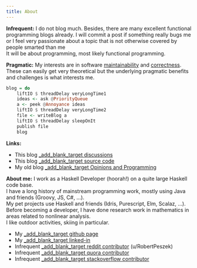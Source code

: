 ```yaml
---
title: About
---
```



**Infrequent:** I do not blog much.  Besides, there are many excellent functional programming blogs already. I will commit a post if something really bugs me or I feel very passionate about a topic that is not otherwise covered by people smarted than me  
It will be about programming, most likely functional programming.  

**Pragmatic:**  My interests are in software [maintainability](/tags/Maintainability.html) and [correctness](/tags/Correctness.html).  These can easily get very theoretical but the underlying pragmatic benefits and challenges is what interests me.

``` haskell
blog = do 
    liftIO $ threadDelay veryLongTime1
    ideas <- ask @PriorityQueue
    a <- peek @Annoyance ideas
    liftIO $ threadDelay veryLongTime2
    file <- writeBlog a 
    liftIO $ threadDelay sleepOnIt 
    publish file
    blog
```

**Links:**

*  This blog [_add_blank_target discussions](https://github.com/rpeszek/rpeszek.github.io/discussions)
*  This blog [_add_blank_target source code](https://github.com/rpeszek/my-blogs)
*  My old blog [_add_blank_target Opinions and Programming](http://rpeszek.blogspot.com/)

**About me:**  I work as a Haskell Developer (hoorah!) on a quite large Haskell code base.   
I have a long history of mainstream programming work, mostly using Java and friends (Groovy, JS, C#, ...).  
My pet projects use Haskell and friends (Idris, Purescript, Elm, Scalaz, ...).  
Before becoming a developer, I have done research work in mathematics in areas related to nonlinear analysis.  
I like outdoor activities, skiing in particular.
 
*  My [_add_blank_target github page](https://github.com/rpeszek)
*  My [_add_blank_target linked-in](https://www.linkedin.com/in/robert-peszek-20252452/)
*  Infrequent [_add_blank_target reddit contributor](https://www.reddit.com/user/RobertPeszek) (u/RobertPeszek)
*  Infrequent [_add_blank_target quora contributor](https://www.quora.com/profile/Robert-Peszek-1)
*  Infrequent [_add_blank_target stackoverflow contributor](https://stackoverflow.com/users/3626747/robert-peszek)




